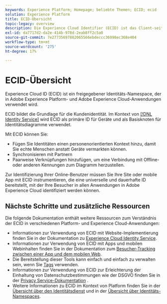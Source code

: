 ```yaml
---
keywords: Experience Platform; Homepage; beliebte Themen; ECID; ecid
solution: Experience Platform
title: ECID-Übersicht
topic-legacy: overview
description: Die Experience Cloud Identifier (ECID) ist das Client-seitige Modul, das Zugriff auf die Identitätsverwaltung und drei Hauptfunktionen bietet.
exl-id: da7717d2-da2e-414b-978d-2eab8ff2c5a0
source-git-commit: 7e27735697882065566ebdeccc36998ec368e404
workflow-type: tm+mt
source-wordcount: '275'
ht-degree: 17%

---
```


# ECID-Übersicht

Experience Cloud ID (ECID) ist ein freigegebener Identitäts-Namespace, der in Adobe Experience Platform- und Adobe Experience Cloud-Anwendungen verwendet wird.

ECID bildet die Grundlage für die Kundenidentität. Im Kontext von [[!DNL Identity Service]](./home.md) wird ECID als primäre ID für Geräte und als Basisknoten für Identitätsdiagramme verwendet.

Mit ECID können Sie:

* Fügen Sie Identitäten einen personenorientierten Kontext hinzu, damit Sie echte Menschen anstatt Geräte vermarkten können.
* Synchronisieren mit Partnern
* Paarweise Verknüpfungen hinzufügen, um eine Verbindung mit Offline- oder anderen Kennungen zum Diagramm herzustellen.

Zur Identifizierung Ihrer Online-Benutzer müssen Sie Ihre Site oder mobile App mit ECID instrumentieren, die eine universelle und dauerhafte ID bereitstellt, mit der Ihre Besucher in allen Anwendungen in Adobe Experience Cloud identifiziert werden können.

## Nächste Schritte und zusätzliche Ressourcen

Die folgende Dokumentation enthält weitere Ressourcen zum Verständnis der ECID in verschiedenen Platform- und Experience Cloud-Anwendungen:

* Informationen zur Verwendung von ECID mit Website-Implementierung finden Sie in der Dokumentation zu [Experience Cloud Identity Service](https://experienceleague.adobe.com/docs/id-service/using/home.html?lang=de).
* Informationen zur Verwendung von ECID mit Apps und mobilen Webinhalten finden Sie in der Dokumentation zum [Besucher-Tracking zwischen einer App und dem mobilen Web](https://experienceleague.adobe.com/docs/mobile-services/ios/sdk-reference-ios/hybrid-app.html?lang=en#sdk-reference-ios).
* Die Bereitstellung dieser Tools kann einfach und einfach zu verwalten sein, wenn Sie [Tags](../tags/home.md) verwenden.
* Informationen zur Verwendung von ECID zur Erleichterung der Einhaltung von Datenschutzbestimmungen wie der DSGVO finden Sie in der [Privacy Service-Dokumentation](../privacy-service/identity-data.md) .
* Weitere Informationen zu ECID im Kontext von Platform finden Sie in der [Übersicht über den Identitätsdienst](./home.md) und in der [Übersicht über Identitäts-Namespaces](./namespaces.md).